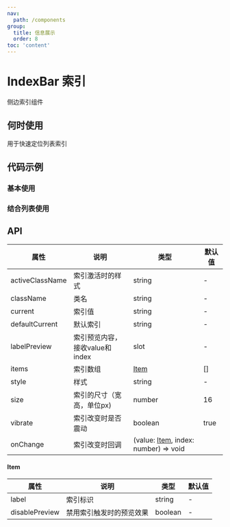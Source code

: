 ```yaml
---
nav:
  path: /components
group:
  title: 信息展示
  order: 8
toc: 'content'
---
```


# IndexBar 索引

<code src="../../docs/components/compatibility.tsx" inline="true"></code>

侧边索引组件

## 何时使用

用于快速定位列表索引

## 代码示例

### 基本使用
<code src='pages/IndexBar/index'></code>

### 结合列表使用
<code src='pages/IndexBarScrollView/index'></code>

## API
| 属性 | 说明 | 类型 | 默认值 |
| -----|-----|-----|-----|
| activeClassName | 索引激活时的样式 | string | - |
| className | 类名 | string | - |
| current | 索引值 | string | - |
| defaultCurrent | 默认索引 | string | - |
| labelPreview | 索引预览内容，接收value和index | slot | - |
| items | 索引数组 | [Item](#item) | [] |
| style | 样式 | string | - |
| size | 索引的尺寸（宽高，单位px) | number | 16 |
| vibrate | 索引改变时是否震动 | boolean | true |
| onChange | 索引改变时回调 | (value: [Item](#item), index: number) => void |

#### Item
| 属性            | 说明                 | 类型        | 默认值 |
| ---------------|----------------------|------------|-------|
| label          | 索引标识              | string   | -      |
| disablePreview | 禁用索引触发时的预览效果 | boolean  | -      |

